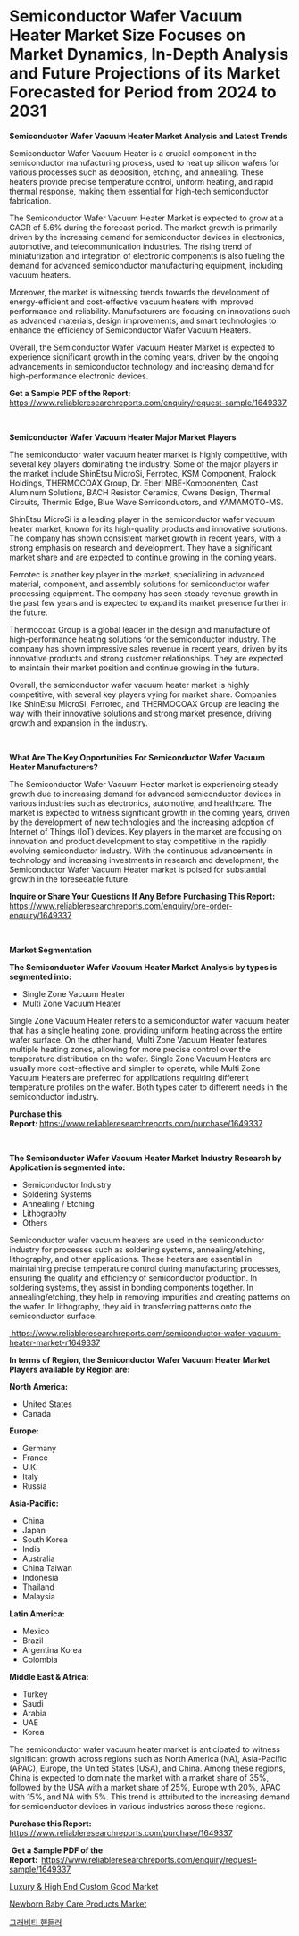 <p><h1>Semiconductor Wafer Vacuum Heater Market Size Focuses on Market Dynamics, In-Depth Analysis and Future Projections of its Market Forecasted for Period from 2024 to 2031</h1></p><p><strong>Semiconductor Wafer Vacuum Heater Market Analysis and Latest Trends</strong></p>
<p><p>Semiconductor Wafer Vacuum Heater is a crucial component in the semiconductor manufacturing process, used to heat up silicon wafers for various processes such as deposition, etching, and annealing. These heaters provide precise temperature control, uniform heating, and rapid thermal response, making them essential for high-tech semiconductor fabrication.</p><p>The Semiconductor Wafer Vacuum Heater Market is expected to grow at a CAGR of 5.6% during the forecast period. The market growth is primarily driven by the increasing demand for semiconductor devices in electronics, automotive, and telecommunication industries. The rising trend of miniaturization and integration of electronic components is also fueling the demand for advanced semiconductor manufacturing equipment, including vacuum heaters.</p><p>Moreover, the market is witnessing trends towards the development of energy-efficient and cost-effective vacuum heaters with improved performance and reliability. Manufacturers are focusing on innovations such as advanced materials, design improvements, and smart technologies to enhance the efficiency of Semiconductor Wafer Vacuum Heaters.</p><p>Overall, the Semiconductor Wafer Vacuum Heater Market is expected to experience significant growth in the coming years, driven by the ongoing advancements in semiconductor technology and increasing demand for high-performance electronic devices.</p></p>
<p><strong>Get a Sample PDF of the Report:&nbsp;</strong> <a href="https://www.reliableresearchreports.com/enquiry/request-sample/1649337">https://www.reliableresearchreports.com/enquiry/request-sample/1649337</a></p>
<p>&nbsp;</p>
<p><strong>Semiconductor Wafer Vacuum Heater Major Market Players</strong></p>
<p><p>The semiconductor wafer vacuum heater market is highly competitive, with several key players dominating the industry. Some of the major players in the market include ShinEtsu MicroSi, Ferrotec, KSM Component, Fralock Holdings, THERMOCOAX Group, Dr. Eberl MBE-Komponenten, Cast Aluminum Solutions, BACH Resistor Ceramics, Owens Design, Thermal Circuits, Thermic Edge, Blue Wave Semiconductors, and YAMAMOTO-MS. </p><p>ShinEtsu MicroSi is a leading player in the semiconductor wafer vacuum heater market, known for its high-quality products and innovative solutions. The company has shown consistent market growth in recent years, with a strong emphasis on research and development. They have a significant market share and are expected to continue growing in the coming years.</p><p>Ferrotec is another key player in the market, specializing in advanced material, component, and assembly solutions for semiconductor wafer processing equipment. The company has seen steady revenue growth in the past few years and is expected to expand its market presence further in the future.</p><p>Thermocoax Group is a global leader in the design and manufacture of high-performance heating solutions for the semiconductor industry. The company has shown impressive sales revenue in recent years, driven by its innovative products and strong customer relationships. They are expected to maintain their market position and continue growing in the future.</p><p>Overall, the semiconductor wafer vacuum heater market is highly competitive, with several key players vying for market share. Companies like ShinEtsu MicroSi, Ferrotec, and THERMOCOAX Group are leading the way with their innovative solutions and strong market presence, driving growth and expansion in the industry.</p></p>
<p>&nbsp;</p>
<p><strong>What Are The Key Opportunities For Semiconductor Wafer Vacuum Heater Manufacturers?</strong></p>
<p><p>The Semiconductor Wafer Vacuum Heater market is experiencing steady growth due to increasing demand for advanced semiconductor devices in various industries such as electronics, automotive, and healthcare. The market is expected to witness significant growth in the coming years, driven by the development of new technologies and the increasing adoption of Internet of Things (IoT) devices. Key players in the market are focusing on innovation and product development to stay competitive in the rapidly evolving semiconductor industry. With the continuous advancements in technology and increasing investments in research and development, the Semiconductor Wafer Vacuum Heater market is poised for substantial growth in the foreseeable future.</p></p>
<p><strong>Inquire or Share Your Questions If Any Before Purchasing This Report:</strong> <a href="https://www.reliableresearchreports.com/enquiry/pre-order-enquiry/1649337">https://www.reliableresearchreports.com/enquiry/pre-order-enquiry/1649337</a></p>
<p>&nbsp;</p>
<p><strong>Market Segmentation</strong></p>
<p><strong>The Semiconductor Wafer Vacuum Heater Market Analysis by types is segmented into:</strong></p>
<p><ul><li>Single Zone Vacuum Heater</li><li>Multi Zone Vacuum Heater</li></ul></p>
<p><p>Single Zone Vacuum Heater refers to a semiconductor wafer vacuum heater that has a single heating zone, providing uniform heating across the entire wafer surface. On the other hand, Multi Zone Vacuum Heater features multiple heating zones, allowing for more precise control over the temperature distribution on the wafer. Single Zone Vacuum Heaters are usually more cost-effective and simpler to operate, while Multi Zone Vacuum Heaters are preferred for applications requiring different temperature profiles on the wafer. Both types cater to different needs in the semiconductor industry.</p></p>
<p><strong>Purchase this Report:&nbsp;</strong><a href="https://www.reliableresearchreports.com/purchase/1649337">https://www.reliableresearchreports.com/purchase/1649337</a></p>
<p>&nbsp;</p>
<p><strong>The Semiconductor Wafer Vacuum Heater Market Industry Research by Application is segmented into:</strong></p>
<p><ul><li>Semiconductor Industry</li><li>Soldering Systems</li><li>Annealing / Etching</li><li>Lithography</li><li>Others</li></ul></p>
<p><p>Semiconductor wafer vacuum heaters are used in the semiconductor industry for processes such as soldering systems, annealing/etching, lithography, and other applications. These heaters are essential in maintaining precise temperature control during manufacturing processes, ensuring the quality and efficiency of semiconductor production. In soldering systems, they assist in bonding components together. In annealing/etching, they help in removing impurities and creating patterns on the wafer. In lithography, they aid in transferring patterns onto the semiconductor surface.</p></p>
<p><a href="https://www.reliableresearchreports.com/semiconductor-wafer-vacuum-heater-market-r1649337">&nbsp;https://www.reliableresearchreports.com/semiconductor-wafer-vacuum-heater-market-r1649337</a></p>
<p><strong>In terms of Region, the Semiconductor Wafer Vacuum Heater Market Players available by Region are:</strong></p>
<p>
    <p> <strong> North America: </strong>
        <ul>
            <li>United States</li>
            <li>Canada</li>
        </ul>
        </p> 
    <p> <strong> Europe: </strong>
        <ul>
            <li>Germany</li>
            <li>France</li>
            <li>U.K.</li>
            <li>Italy</li>
            <li>Russia</li>
        </ul>
        </p> 
    <p> <strong> Asia-Pacific: </strong>
        <ul>
            <li>China</li>
            <li>Japan</li>
            <li>South Korea</li>
            <li>India</li>
            <li>Australia</li>
            <li>China Taiwan</li>
            <li>Indonesia</li>
            <li>Thailand</li>
            <li>Malaysia</li>
        </ul>
        </p> 
    <p> <strong> Latin America: </strong>
        <ul>
            <li>Mexico</li>
            <li>Brazil</li>
            <li>Argentina Korea</li>
            <li>Colombia</li>
        </ul>
        </p> 
    <p> <strong> Middle East & Africa: </strong>
        <ul>
            <li>Turkey</li>
            <li>Saudi</li>
            <li>Arabia</li>
            <li>UAE</li>
            <li>Korea</li>
        </ul>
    </p>
    </p>
<p><p>The semiconductor wafer vacuum heater market is anticipated to witness significant growth across regions such as North America (NA), Asia-Pacific (APAC), Europe, the United States (USA), and China. Among these regions, China is expected to dominate the market with a market share of 35%, followed by the USA with a market share of 25%, Europe with 20%, APAC with 15%, and NA with 5%. This trend is attributed to the increasing demand for semiconductor devices in various industries across these regions.</p></p>
<p><strong>Purchase this Report: </strong><a href="https://www.reliableresearchreports.com/purchase/1649337">https://www.reliableresearchreports.com/purchase/1649337</a></p>
<p>&nbsp;<strong>Get a Sample PDF of the Report:&nbsp;&nbsp;</strong><a href="https://www.reliableresearchreports.com/enquiry/request-sample/1649337">https://www.reliableresearchreports.com/enquiry/request-sample/1649337</a></p>
<p><strong></strong></p>
<p><p><a href="https://github.com/Hunterico88/Market-Research-Report-List-1/blob/main/luxury-high-end-custom-good-market.md">Luxury & High End Custom Good Market</a></p><p><a href="https://github.com/zolotuy145/Market-Research-Report-List-1/blob/main/newborn-baby-care-products-market.md">Newborn Baby Care Products Market</a></p><p><a href="https://github.com/vsap75a286l/Market-Research-Report-List-2/blob/main/9289722155192.md">그래비티 핸들러</a></p></p>